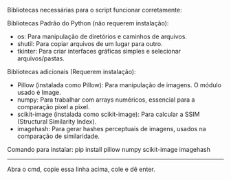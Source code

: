 Bibliotecas necessárias para o script funcionar corretamente:

Bibliotecas Padrão do Python (não requerem instalação):
* os: Para manipulação de diretórios e caminhos de arquivos.
* shutil: Para copiar arquivos de um lugar para outro.
* tkinter: Para criar interfaces gráficas simples e selecionar arquivos/pastas.

Bibliotecas adicionais (Requerem instalação):
* Pillow (instalada como Pillow): Para manipulação de imagens. O módulo usado é Image.
* numpy: Para trabalhar com arrays numéricos, essencial para a comparação pixel a pixel.
* scikit-image (instalada como scikit-image): Para calcular a SSIM (Structural Similarity Index).
* imagehash: Para gerar hashes perceptuais de imagens, usados na comparação de similaridade.

Comando para instalar:
pip install pillow numpy scikit-image imagehash

-----------
Abra o cmd, copie essa linha acima, cole e dê enter.
